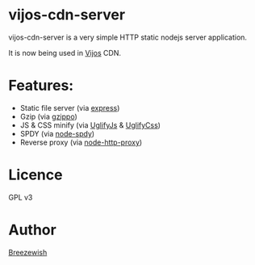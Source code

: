 vijos-cdn-server
================

vijos-cdn-server is a very simple HTTP static nodejs server application.

It is now being used in [Vijos](https://vijos.org) CDN.

# Features:

- Static file server (via [express](https://github.com/visionmedia/express))
- Gzip (via [gzippo](https://github.com/tomgco/gzippo))
- JS & CSS minify (via [UglifyJs](https://github.com/mishoo/UglifyJS2) & [UglifyCss](https://github.com/fmarcia/UglifyCSS))
- SPDY (via [node-spdy](https://github.com/indutny/node-spdy))
- Reverse proxy (via [node-http-proxy](https://github.com/nodejitsu/node-http-proxy))

# Licence

GPL v3

# Author

[Breezewish](http://breeswish.org)
